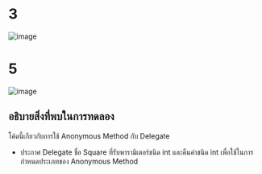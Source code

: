 # 3 #
![image](https://github.com/ThanaloekKaisai/03376836-OOP-2566-Lab-15/assets/144195683/bde0a0a7-8891-424e-8217-e705d4143ecb)


# 5 #
![image](https://github.com/ThanaloekKaisai/03376836-OOP-2566-Lab-15/assets/144195683/2a39fe9e-b667-4acb-aef1-1951b2820434)


## อธิบายสิ่งที่พบในการทดลอง
 โค้ดนี้เกียวกับการใช้ Anonymous Method กับ Delegate
- ประกาศ Delegate ชื่อ Square ที่รับพารามิเตอร์ชนิด int และคืนค่าชนิด int เพื่อใช้ในการกำหนดประเภทของ Anonymous Method
